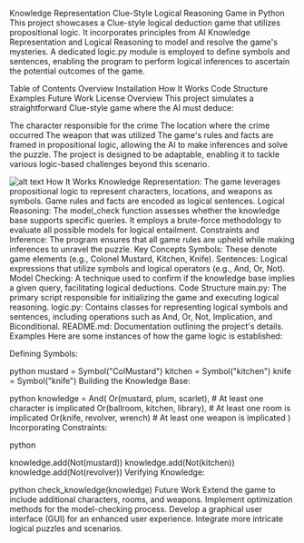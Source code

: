 Knowledge Representation
Clue-Style Logical Reasoning Game in Python
This project showcases a Clue-style logical deduction game that utilizes propositional logic. It incorporates principles from AI Knowledge Representation and Logical Reasoning to model and resolve the game's mysteries. A dedicated logic.py module is employed to define symbols and sentences, enabling the program to perform logical inferences to ascertain the potential outcomes of the game.

Table of Contents
Overview
Installation
How It Works
Code Structure
Examples
Future Work
License
Overview
This project simulates a straightforward Clue-style game where the AI must deduce:

The character responsible for the crime
The location where the crime occurred
The weapon that was utilized
The game's rules and facts are framed in propositional logic, allowing the AI to make inferences and solve the puzzle. The project is designed to be adaptable, enabling it to tackle various logic-based challenges beyond this scenario.

![alt text](image.png)
How It Works
Knowledge Representation: The game leverages propositional logic to represent characters, locations, and weapons as symbols. Game rules and facts are encoded as logical sentences.
Logical Reasoning: The model_check function assesses whether the knowledge base supports specific queries. It employs a brute-force methodology to evaluate all possible models for logical entailment.
Constraints and Inference: The program ensures that all game rules are upheld while making inferences to unravel the puzzle.
Key Concepts
Symbols: These denote game elements (e.g., Colonel Mustard, Kitchen, Knife).
Sentences: Logical expressions that utilize symbols and logical operators (e.g., And, Or, Not).
Model Checking: A technique used to confirm if the knowledge base implies a given query, facilitating logical deductions.
Code Structure
main.py: The primary script responsible for initializing the game and executing logical reasoning.
logic.py: Contains classes for representing logical symbols and sentences, including operations such as And, Or, Not, Implication, and Biconditional.
README.md: Documentation outlining the project's details.
Examples
Here are some instances of how the game logic is established:

Defining Symbols:

python
mustard = Symbol("ColMustard")
kitchen = Symbol("kitchen")
knife = Symbol("knife")
Building the Knowledge Base:

python
knowledge = And(
Or(mustard, plum, scarlet), # At least one character is implicated
Or(ballroom, kitchen, library), # At least one room is implicated
Or(knife, revolver, wrench) # At least one weapon is implicated
)
Incorporating Constraints:

python

knowledge.add(Not(mustard))
knowledge.add(Not(kitchen))
knowledge.add(Not(revolver))
Verifying Knowledge:

python
check_knowledge(knowledge)
Future Work
Extend the game to include additional characters, rooms, and weapons.
Implement optimization methods for the model-checking process.
Develop a graphical user interface (GUI) for an enhanced user experience.
Integrate more intricate logical puzzles and scenarios.
